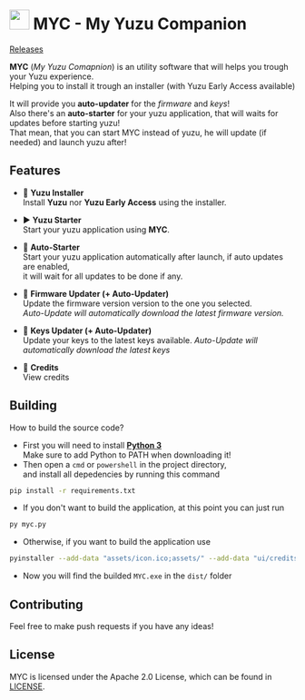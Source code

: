 # <img src="/assets/icon.ico" width="35px" /> MYC - My Yuzu Companion
[Releases](https://github.com/Ciross/MYC/releases)

**MYC** (*My Yuzu Comapnion*) is an utility software that will helps you trough your Yuzu experience.  
 Helping you to install it trough an installer (with Yuzu Early Access available)

It will provide you **auto-updater** for the *firmware* and *keys*!  
 Also there's an **auto-starter** for your yuzu application, that will waits for updates before starting yuzu!  
 That mean, that you can start MYC instead of yuzu, he will update (if needed) and launch yuzu after!

Features
--------

- 🍋 **Yuzu Installer**  
 Install **Yuzu** nor **Yuzu Early Access** using the installer.

- ▶️ **Yuzu Starter**  
 Start your yuzu application using **MYC**.

- 🤖 **Auto-Starter**  
 Start your yuzu application automatically after launch, if auto updates are enabled,  
 it will wait for all updates to be done if any.

- 💾 **Firmware Updater (+ Auto-Updater)**  
 Update the firmware version version to the one you selected.  
 *Auto-Update will automatically download the latest firmware version.*

- 🔑 **Keys Updater (+ Auto-Updater)**  
 Update your keys to the latest keys available.
 *Auto-Update will automatically download the latest keys*

- 📄 **Credits**  
 View credits

Building
--------

How to build the source code?
- First you will need to install [**Python 3**](https://www.python.org/downloads/)  
  Make sure to add Python to PATH when downloading it!
- Then open a `cmd` or `powershell` in the project directory,  
  and install all depedencies by running this command

```bash
pip install -r requirements.txt
```

- If you don't want to build the application, at this point you can just run  

```bash
py myc.py
```

- Otherwise, if you want to build the application use

```bash
pyinstaller --add-data "assets/icon.ico;assets/" --add-data "ui/credits.ui;ui/" --add-data "ui/app.ui;ui/" --onefile --windowed --icon=assets/icon.ico --name=MYC myc.py
```

- Now you will find the builded `MYC.exe` in the `dist/` folder

Contributing
------------

Feel free to make push requests if you have any ideas!

License
-------

MYC is licensed under the Apache 2.0 License, which can be found in [LICENSE](LICENSE).
